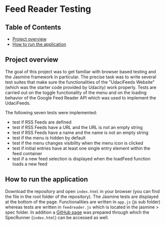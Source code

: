 # Feed Reader Testing

## Table of Contents

- [Project overview](#project-overview)
- [How to run the application](#how-to-run-the-application)


## Project overview
The goal of this project was to get familiar with browser based testing and the Jasmine framework in particular. The precise task was to write several test suites that make sure the functionalities of the "UdaciFeeds Website" (which was the starter code provided by Udacity) work properly. Tests are carried out on the toggle functionality of the menu and on the loading behavior of the Google Feed Reader API which was used to implement the UdaciFeeds.

The following seven tests were implemented:
- test if RSS Feeds are defined
- test if RSS Feeds have a URL and the URL is not an empty string
- test if RSS Feeds have a name and the name is not an empty string
- test if the menu is hidden by default
- test if the menu changes visibility when the menu icon is clicked
- test if initial entries have at least one single entry element within the feed container
- test if a new feed selection is displayed when the loadFeed function loads a new feed


## How to run the application

Download the repository and open `index.html` in your browser (you can find the file in the root folder of the repository). The Jasmine tests are displayed at the bottom of the page. Functionalities are written in `app.js` (js sub folder) whereas tests are written in `feedreader.js` which is located in the jasmine > spec folder. In addition a [GitHub page](https://marlisa31.github.io/feed-reader/) was prepared through which the SpecRunner (`index.html`) can be accessed as well.
